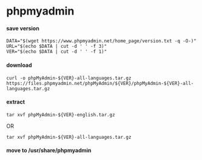 phpmyadmin
==========

#### save version
```
DATA="$(wget https://www.phpmyadmin.net/home_page/version.txt -q -O-)"
URL="$(echo $DATA | cut -d ' ' -f 3)"
VER="$(echo $DATA | cut -d ' ' -f 1)"
```
#### download
    curl -o phpMyAdmin-${VER}-all-languages.tar.gz https://files.phpmyadmin.net/phpMyAdmin/${VER}/phpMyAdmin-${VER}-all-languages.tar.gz
    

#### extract

    tar xvf phpMyAdmin-${VER}-english.tar.gz
OR

    tar xvf phpMyAdmin-${VER}-all-languages.tar.gz
    
 #### move to /usr/share/phpmyadmin
 
 